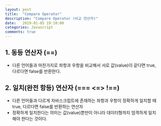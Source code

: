 ```yaml
---
layout: post
title:  "Compare Operator"
description: "Compare Operator (비교 연산자)"
date:   2019-01-05 19:10:00
categories: Javascript
comments: true
---
```

## 1. 동등 연산자 (==)
- 다른 언어들과 마찬가지로 좌항과 우항을 비교해서 서로 값(value)이 같다면 true, 다르다면 false를 반환한다.

## 2. 일치(완전 항등) 연산자 (=== <=> !==)
- 다른 언어들과 다르게 자바스크립트에 존재하는 좌항과 우항이 정확하게 일치할 때 true, 다르다면 false를 반환하는 연산자
- 정확하게 일치한다는 의미는 값(value)뿐만이 아니라 데이터형까지 엄격하게 일치해야 한다는 것이다.